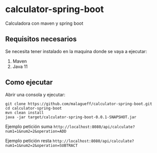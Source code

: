 # calculator-spring-boot
Calculadora con maven y spring boot

## Requisitos necesarios
Se necesita tener instalado en la maquina donde se vaya a ejecutar:
1. Maven
2. Java 11

## Como ejecutar
Abrir una consola y ejecutar:

```
git clone https://github.com/malagueff/calculator-spring-boot.git
cd calculator-spring-boot
mvn clean install
java -jar target/calculator-spring-boot-0.0.1-SNAPSHOT.jar
```

Ejemplo petición suma
`http://localhost:8080/api/calculate?num1=1&num2=2&operation=ADD`

Ejemplo petición resta
`http://localhost:8080/api/calculate?num1=1&num2=2&operation=SUBTRACT`